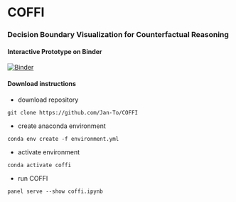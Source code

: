 # COFFI

### Decision Boundary Visualization for Counterfactual Reasoning

#### Interactive Prototype on Binder

[![Binder](https://mybinder.org/badge_logo.svg)](https://mybinder.org/v2/gh/Jan-To/COFFI/HEAD?urlpath=/panel/coffi)

#### Download instructions

- download repository
```
git clone https://github.com/Jan-To/COFFI
```
- create anaconda environment 
```
conda env create -f environment.yml
```
- activate environment 
```
conda activate coffi
```
- run COFFI
```
panel serve --show coffi.ipynb
```
